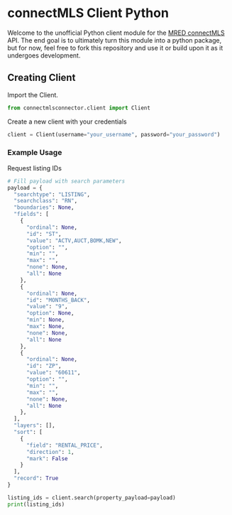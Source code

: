 # connectMLS Client Python

Welcome to the unofficial Python client module for the [MRED connectMLS](https://store.mredllc.com/products/1000) API. The end goal is to ultimately turn this module into a python package, but for now, feel free to fork this repository and use it or build upon it as it undergoes development.

## Creating Client
Import the Client.
```python
from connectmlsconnector.client import Client
```
Create a new client with your credentials
```python
client = Client(username="your_username", password="your_password")
```
### Example Usage
Request listing IDs
```python
# Fill payload with search parameters
payload = {
  "searchtype": "LISTING",
  "searchclass": "RN",
  "boundaries": None,
  "fields": [
    {
      "ordinal": None,
      "id": "ST",
      "value": "ACTV,AUCT,BOMK,NEW",
      "option": "",
      "min": "",
      "max": "",
      "none": None,
      "all": None
    },
    {
      "ordinal": None,
      "id": "MONTHS_BACK",
      "value": "9",
      "option": None,
      "min": None,
      "max": None,
      "none": None,
      "all": None
    },
    {
      "ordinal": None,
      "id": "ZP",
      "value": "60611",
      "option": "",
      "min": "",
      "max": "",
      "none": None,
      "all": None
    },
  ],
  "layers": [],
  "sort": [
    {
      "field": "RENTAL_PRICE",
      "direction": 1,
      "mark": False
    }
  ],
  "record": True
}

listing_ids = client.search(property_payload=payload)
print(listing_ids)
```
